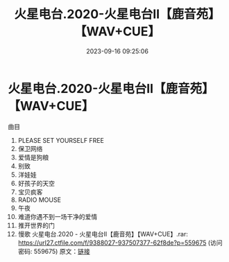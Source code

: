 ﻿---
title: 火星电台.2020-火星电台II【鹿音苑】【WAV+CUE】
date: 2023-09-16 09:25:06
categories: WAV车载音乐、镜像
tags: 华语中文
---
# 火星电台.2020-火星电台II【鹿音苑】【WAV+CUE】

曲目
1. PLEASE SET YOURSELF FREE
2. 保卫网络
3. 爱情是狗粮
4. 别致
5. 洋娃娃
6. 好孩子的天空
7. 宝贝疯客
8. RADIO MOUSE
9. 午夜
10. 难道你遇不到一场干净的爱情
11. 推开世界的门
12. 慢歌
火星电台.2020 - 火星电台II【鹿音苑】【WAV+CUE】.rar: https://url27.ctfile.com/f/9388027-937507377-62f8de?p=559675
(访问密码: 559675)
原文：[链接](https://blog.sina.com.cn/s/blog_1647c7e76010313g8.html)